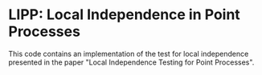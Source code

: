 # LIPP: Local Independence in Point Processes
This code contains an implementation of the test for local independence presented in the paper "Local Independence Testing for Point Processes". 
